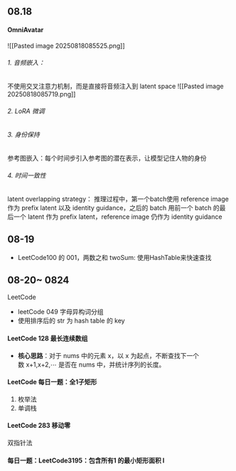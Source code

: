 ## 08.18

#### OmniAvatar
![[Pasted image 20250818085525.png]]

###### 1. 音频嵌入：
   不使用交叉注意力机制，而是直接将音频注入到 latent space
   ![[Pasted image 20250818085719.png]]
###### 2. LoRA 微调

###### 3. 身份保持
参考图嵌入：每个时间步引入参考图的潜在表示，让模型记住人物的身份

###### 4. 时间一致性
latent overlapping strategy：
推理过程中，第一个batch使用 reference image 作为 prefix latent 以及 identity guidance，之后的 batch 用前一个 batch 的最后一个 latent 作为 prefix latent，reference image 仍作为 identity guidance

## 08-19
- LeetCode100 的 001，两数之和 twoSum:
使用HashTable来快速查找



## 08-20~ 0824
LeetCode

- leetCode 049 字母异构词分组
- 使用排序后的 str 为 hash table 的 key 

#### LeetCode 128 最长连续数组
- **核心思路**：对于 nums 中的元素 x，以 x 为起点，不断查找下一个数 x+1,x+2,⋯ 是否在 nums 中，并统计序列的长度。
#### LeetCode 每日一题：全1子矩形
1. 枚举法
2. 单调栈

#### LeetCode 283 移动零
双指针法

#### 每日一题：LeetCode3195：包含所有1 的最小矩形面积 Ⅰ